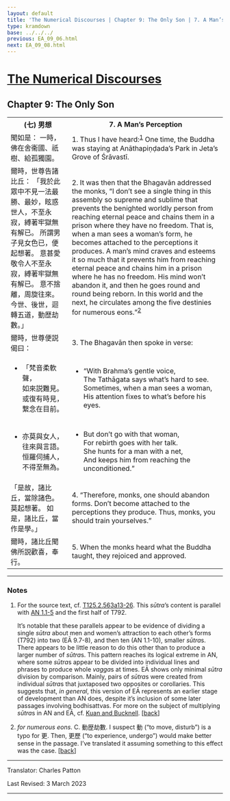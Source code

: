 ```yaml
---
layout: default
title: 'The Numerical Discourses | Chapter 9: The Only Son | 7. A Man’s Perception'
type: kramdown
base: ../../../
previous: EA_09_06.html
next: EA_09_08.html
---
```


<h1><a href='../index.html'>The Numerical Discourses</a></h1>
<h2>Chapter 9: The Only Son</h2>

<table class="trans">
  <th class='ch'>(七) 男想</th>
  <th class='en'>7. A Man’s Perception</th>
  <tr>
    <td class='ch' title='T125.2.563a13'>聞如是： 一時，佛在舍衞國、祇樹、給孤獨園。</td>
    <td id='p1'>1. Thus I have heard:<sup id="ref1"><a href="#n1">1</a></sup> One time, the Buddha was staying at Anāthapiṇḍada’s Park in Jeta’s Grove of Śrāvastī.</td>
  </tr>
  <tr>
    <td class='ch' title='T125.2.563a14'>爾時，世尊告諸比丘： 「我於此眾中不見一法最勝、最妙，眩惑世人，不至永寂，縛著牢獄無有解已。 所謂男子見女色已，便起想著。 意甚愛敬令人不至永寂，縛著牢獄無有解已。 意不捨離，周旋往來。 今世、後世，迴轉五道，動歴劫數。」</td>
    <td id='p2'>2. It was then that the Bhagavān addressed the monks, “I don’t see a single thing in this assembly so supreme and sublime that prevents the benighted worldly person from reaching eternal peace and chains them in a prison where they have no freedom. That is, when a man sees a woman’s form, he becomes attached to the perceptions it produces. A man’s mind craves and esteems it so much that it prevents him from reaching eternal peace and chains him in a prison where he has no freedom. His mind won’t abandon it, and then he goes round and round being reborn. In this world and the next, he circulates among the five destinies for numerous eons.”<sup id="ref2"><a href="#n2">2</a></sup></td>
  </tr>
  <tr>
    <td class='ch' title='T125.2.563a19'>爾時，世尊便説偈曰：</td>
    <td id='p3'>3. The Bhagavān then spoke in verse:</td>
  </tr>
<tr>
  <td title='T125.2.563a20'><ul class='verse'>
    <li class='ch'>「梵音柔軟聲，<br/>
    如來説難見。<br/>
    或復有時見，<br/>
    繋念在目前。</li>
  </ul></td>
  <td><ul class='verse'>
    <li>“With Brahma’s gentle voice,<br/>
    The Tathāgata says what’s hard to see.<br/>
    Sometimes, when a man sees a woman,<br/>
    His attention fixes to what’s before his eyes.</li>
  </ul></td>
</tr>
<tr>
  <td title='T125.2.563a22'><ul class='verse'>
    <li class='ch'>亦莫與女人，<br/>
    往來與言語。<br/>
    恒羅伺捕人，<br/>
    不得至無為。</li>
  </ul></td>
  <td><ul class='verse'>
    <li>But don’t go with that woman,<br/>
    For rebirth goes with her talk.<br/>
    She hunts for a man with a net,<br/>
    And keeps him from reaching the unconditioned.”</li>
  </ul></td>
</tr>
  <tr>
    <td class='ch' title='T125.2.563a24'>「是故，諸比丘，當除諸色。莫起想著。 如是，諸比丘，當作是學。」</td>
    <td id='p4'>4. “Therefore, monks, one should abandon forms. Don’t become attached to the perceptions they produce. Thus, monks, you should train yourselves.”</td>
  </tr>
  <tr>
    <td class='ch' title='T125.2.563a25'>爾時，諸比丘聞佛所説歡喜，奉行。</td>
    <td id='p5'>5. When the monks heard what the Buddha taught, they rejoiced and approved.</td>
  </tr>
</table>

<hr/>

<h3 id="notes">Notes</h3>

<ol class="notes-list">
<li id="n1"><p>For the source text, cf. <a href="https://cbetaonline.dila.edu.tw/zh/T02n0125_p0563a13" target="_blank">T125.2.563a13-26</a>. This <em>sūtra</em>’s content is parallel with <a href="https://www.suttacentral.net/an1.1-10" target="_target">AN 1.1-5</a> and the first half of T792.</p>
<p>It’s notable that these parallels appear to be evidence of dividing a single <em>sūtra</em> about men and women’s attraction to each other’s forms (T792) into two (EĀ 9.7-8), and then ten (AN 1.1-10), smaller <em>sūtra</em>s. There appears to be little reason to do this other than to produce a larger number of <em>sūtra</em>s. This pattern reaches its logical extreme in AN, where some <em>sūtra</em>s appear to be divided into individual lines and phrases to produce whole <em>vagga</em>s at times. EĀ shows only minimal <em>sūtra</em> division by comparison. Mainly, pairs of <em>sūtra</em>s were created from individual <em>sūtra</em>s that juxtaposed two opposites or corollaries. This suggests that, <em>in general</em>, this version of EĀ represents an earlier stage of development than AN does, despite it’s inclusion of some later passages involving bodhisattvas. For more on the subject of multiplying <em>sūtra</em>s in AN and EĀ, cf. <a href="https://journal.equinoxpub.com/BSR/article/view/17527" target="_blank">Kuan and Bucknell</a>. [<a href="#ref1">back</a>]</p></li>
<li id="n2"><p><em>for numerous eons</em>. C. 動歴劫數. I suspect 動 (“to move, disturb”) is a typo for 更. Then, 更歷 (“to experience, undergo”) would make better sense in the passage. I’ve translated it assuming something to this effect was the case. [<a href="#ref2">back</a>]</p></li>
</ol>
<hr/>

<p class="translator">Translator: Charles Patton</p>
<p class='revised'>Last Revised: 3 March 2023</p>

<hr/>